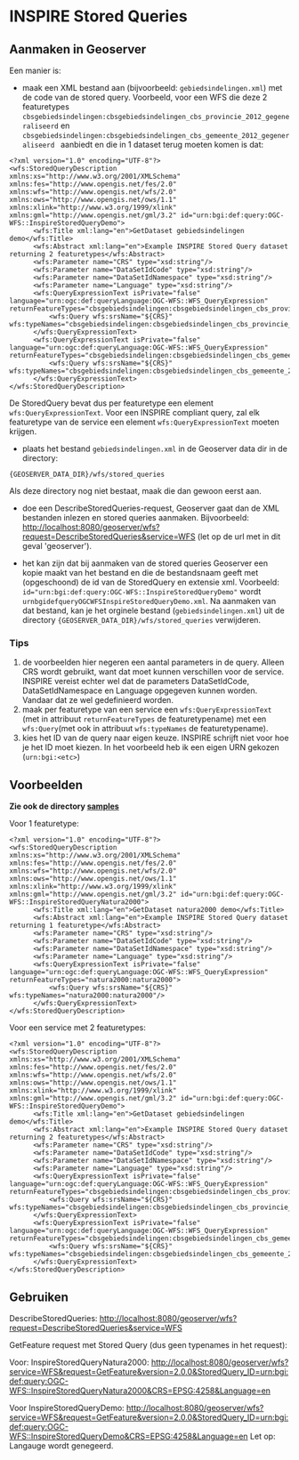 # INSPIRE Stored Queries
## Aanmaken in Geoserver

Een manier is:

* maak een XML bestand aan (bijvoorbeeld: ```gebiedsindelingen.xml```) met de code van de stored query. Voorbeeld, voor een WFS die deze 2 featuretypes ```cbsgebiedsindelingen:cbsgebiedsindelingen_cbs_provincie_2012_gegeneraliseerd``` en ```cbsgebiedsindelingen:cbsgebiedsindelingen_cbs_gemeente_2012_gegeneraliseerd ``` aanbiedt en die in 1 dataset terug moeten komen is dat:
```
<?xml version="1.0" encoding="UTF-8"?>
<wfs:StoredQueryDescription xmlns:xs="http://www.w3.org/2001/XMLSchema" xmlns:fes="http://www.opengis.net/fes/2.0" xmlns:wfs="http://www.opengis.net/wfs/2.0" xmlns:ows="http://www.opengis.net/ows/1.1" xmlns:xlink="http://www.w3.org/1999/xlink" xmlns:gml="http://www.opengis.net/gml/3.2" id="urn:bgi:def:query:OGC-WFS::InspireStoredQueryDemo">
      <wfs:Title xml:lang="en">GetDataset gebiedsindelingen demo</wfs:Title>
      <wfs:Abstract xml:lang="en">Example INSPIRE Stored Query dataset returning 2 featuretypes</wfs:Abstract>
      <wfs:Parameter name="CRS" type="xsd:string"/>
      <wfs:Parameter name="DataSetIdCode" type="xsd:string"/>
      <wfs:Parameter name="DataSetIdNamespace" type="xsd:string"/>
      <wfs:Parameter name="Language" type="xsd:string"/>
      <wfs:QueryExpressionText isPrivate="false" language="urn:ogc:def:queryLanguage:OGC-WFS::WFS_QueryExpression" returnFeatureTypes="cbsgebiedsindelingen:cbsgebiedsindelingen_cbs_provincie_2012_gegeneraliseerd">
          <wfs:Query wfs:srsName="${CRS}" wfs:typeNames="cbsgebiedsindelingen:cbsgebiedsindelingen_cbs_provincie_2012_gegeneraliseerd"/>
      </wfs:QueryExpressionText>
      <wfs:QueryExpressionText isPrivate="false" language="urn:ogc:def:queryLanguage:OGC-WFS::WFS_QueryExpression" returnFeatureTypes="cbsgebiedsindelingen:cbsgebiedsindelingen_cbs_gemeente_2012_gegeneraliseerd">
          <wfs:Query wfs:srsName="${CRS}" wfs:typeNames="cbsgebiedsindelingen:cbsgebiedsindelingen_cbs_gemeente_2012_gegeneraliseerd"/>
      </wfs:QueryExpressionText>
</wfs:StoredQueryDescription>
```
De StoredQuery bevat dus per featuretype een element ```wfs:QueryExpressionText```. Voor een INSPIRE compliant query, zal elk featuretype van de service een element ```wfs:QueryExpressionText``` moeten krijgen.

* plaats het bestand ```gebiedsindelingen.xml``` in de Geoserver data dir in de directory:
```
{GEOSERVER_DATA_DIR}/wfs/stored_queries
```
Als deze directory nog niet bestaat, maak die dan gewoon eerst aan.

* doe een DescribeStoredQueries-request, Geoserver gaat dan de XML bestanden inlezen en stored queries aanmaken. Bijvoorbeeld:
[http://localhost:8080/geoserver/wfs?request=DescribeStoredQueries&service=WFS](http://localhost:8080/geoserver/wfs?request=DescribeStoredQueries&service=WFS) (let op de url met in dit geval 'geoserver').

* het kan zijn dat bij aanmaken van de stored queries Geoserver een kopie maakt van het bestand en die de bestandsnaam geeft met (opgeschoond) de id van de StoredQuery en extensie xml. Voorbeeld: ```id="urn:bgi:def:query:OGC-WFS::InspireStoredQueryDemo"``` wordt ```urnbgidefqueryOGCWFSInspireStoredQueryDemo.xml```. Na aanmaken van dat bestand, kan je het orginele bestand (```gebiedsindelingen.xml```) uit de directory ```{GEOSERVER_DATA_DIR}/wfs/stored_queries``` verwijderen.

### Tips
1. de voorbeelden hier negeren een aantal parameters in de query. Alleen CRS wordt gebruikt, want dat moet kunnen verschillen voor de service. INSPIRE vereist echter wel dat de parameters DataSetIdCode, DataSetIdNamespace en Language opgegeven kunnen worden. Vandaar dat ze wel gedefinieerd worden.
1. maak per featuretype van een service een ```wfs:QueryExpressionText``` (met in attribuut ```returnFeatureTypes``` de featuretypename) met een ```wfs:Query```(met ook in attribuut ```wfs:typeNames``` de featuretypename).
1. kies het ID van de query naar eigen keuze. INSPIRE schrijft niet voor hoe je het ID moet kiezen. In het voorbeeld heb ik een eigen URN gekozen (```urn:bgi:<etc>```)

## Voorbeelden

**Zie ook de directory [samples](samples)**

Voor 1 featuretype:
```
<?xml version="1.0" encoding="UTF-8"?>
<wfs:StoredQueryDescription xmlns:xs="http://www.w3.org/2001/XMLSchema" xmlns:fes="http://www.opengis.net/fes/2.0" xmlns:wfs="http://www.opengis.net/wfs/2.0" xmlns:ows="http://www.opengis.net/ows/1.1" xmlns:xlink="http://www.w3.org/1999/xlink" xmlns:gml="http://www.opengis.net/gml/3.2" id="urn:bgi:def:query:OGC-WFS::InspireStoredQueryNatura2000">
      <wfs:Title xml:lang="en">GetDataset natura2000 demo</wfs:Title>
      <wfs:Abstract xml:lang="en">Example INSPIRE Stored Query dataset returning 1 featuretype</wfs:Abstract>
      <wfs:Parameter name="CRS" type="xsd:string"/>
      <wfs:Parameter name="DataSetIdCode" type="xsd:string"/>
      <wfs:Parameter name="DataSetIdNamespace" type="xsd:string"/>
      <wfs:Parameter name="Language" type="xsd:string"/>
      <wfs:QueryExpressionText isPrivate="false" language="urn:ogc:def:queryLanguage:OGC-WFS::WFS_QueryExpression" returnFeatureTypes="natura2000:natura2000">
          <wfs:Query wfs:srsName="${CRS}" wfs:typeNames="natura2000:natura2000"/>
      </wfs:QueryExpressionText>
</wfs:StoredQueryDescription>
```

Voor een service met 2 featuretypes:
```
<?xml version="1.0" encoding="UTF-8"?>
<wfs:StoredQueryDescription xmlns:xs="http://www.w3.org/2001/XMLSchema" xmlns:fes="http://www.opengis.net/fes/2.0" xmlns:wfs="http://www.opengis.net/wfs/2.0" xmlns:ows="http://www.opengis.net/ows/1.1" xmlns:xlink="http://www.w3.org/1999/xlink" xmlns:gml="http://www.opengis.net/gml/3.2" id="urn:bgi:def:query:OGC-WFS::InspireStoredQueryDemo">
      <wfs:Title xml:lang="en">GetDataset gebiedsindelingen demo</wfs:Title>
      <wfs:Abstract xml:lang="en">Example INSPIRE Stored Query dataset returning 2 featuretypes</wfs:Abstract>
      <wfs:Parameter name="CRS" type="xsd:string"/>
      <wfs:Parameter name="DataSetIdCode" type="xsd:string"/>
      <wfs:Parameter name="DataSetIdNamespace" type="xsd:string"/>
      <wfs:Parameter name="Language" type="xsd:string"/>
      <wfs:QueryExpressionText isPrivate="false" language="urn:ogc:def:queryLanguage:OGC-WFS::WFS_QueryExpression" returnFeatureTypes="cbsgebiedsindelingen:cbsgebiedsindelingen_cbs_provincie_2012_gegeneraliseerd">
          <wfs:Query wfs:srsName="${CRS}" wfs:typeNames="cbsgebiedsindelingen:cbsgebiedsindelingen_cbs_provincie_2012_gegeneraliseerd"/>
      </wfs:QueryExpressionText>
      <wfs:QueryExpressionText isPrivate="false" language="urn:ogc:def:queryLanguage:OGC-WFS::WFS_QueryExpression" returnFeatureTypes="cbsgebiedsindelingen:cbsgebiedsindelingen_cbs_gemeente_2012_gegeneraliseerd">
          <wfs:Query wfs:srsName="${CRS}" wfs:typeNames="cbsgebiedsindelingen:cbsgebiedsindelingen_cbs_gemeente_2012_gegeneraliseerd"/>
      </wfs:QueryExpressionText>
</wfs:StoredQueryDescription>
```


## Gebruiken

DescribeStoredQueries:
[http://localhost:8080/geoserver/wfs?request=DescribeStoredQueries&service=WFS](http://localhost:8080/geoserver/wfs?request=DescribeStoredQueries&service=WFS)

GetFeature request met Stored Query (dus geen typenames in het request):

Voor: InspireStoredQueryNatura2000:
[http://localhost:8080/geoserver/wfs?service=WFS&request=GetFeature&version=2.0.0&StoredQuery_ID=urn:bgi:def:query:OGC-WFS::InspireStoredQueryNatura2000&CRS=EPSG:4258&Language=en](http://localhost:8080/geoserver/wfs?service=WFS&request=GetFeature&version=2.0.0&StoredQuery_ID=urn:bgi:def:query:OGC-WFS::InspireStoredQueryNatura2000&CRS=EPSG:4258)

Voor InspireStoredQueryDemo:
[http://localhost:8080/geoserver/wfs?service=WFS&request=GetFeature&version=2.0.0&StoredQuery_ID=urn:bgi:def:query:OGC-WFS::InspireStoredQueryDemo&CRS=EPSG:4258&Language=en](http://localhost:8080/geoserver/wfs?service=WFS&request=GetFeature&version=2.0.0&StoredQuery_ID=urn:bgi:def:query:OGC-WFS::InspireStoredQueryDemo&CRS=EPSG:4258&Language=en)
Let op: Langauge wordt genegeerd.
